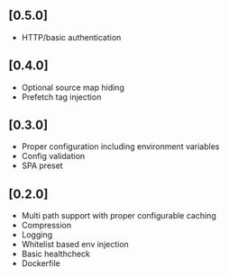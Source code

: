 ## [0.5.0]

- HTTP/basic authentication

## [0.4.0]

- Optional source map hiding
- Prefetch tag injection

## [0.3.0]

- Proper configuration including environment variables
- Config validation
- SPA preset

## [0.2.0]

- Multi path support with proper configurable caching
- Compression
- Logging
- Whitelist based env injection
- Basic healthcheck
- Dockerfile

